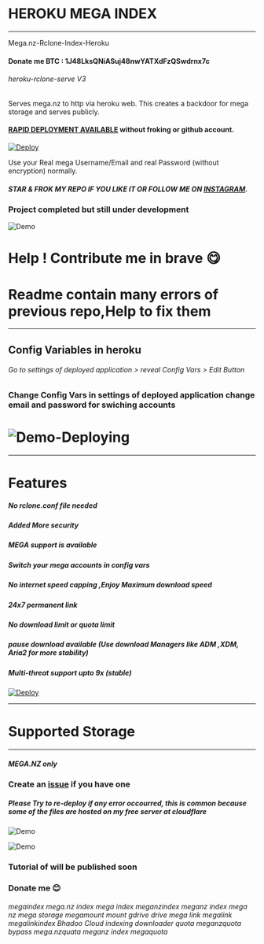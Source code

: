 # HEROKU MEGA INDEX
---------------------
Mega.nz-Rclone-Index-Heroku
#### Donate me BTC : 1J48LksQNiASuj48nwYATXdFzQSwdrnx7c
###### heroku-rclone-serve V3

Serves mega.nz to http via heroku web.
This creates a backdoor for mega storage and serves publicly.

#### [RAPID DEPLOYMENT AVAILABLE](https://dashboard.heroku.com/new?template=https://github.com/developeranaz/Mega.nz-Rclone-Index-Heroku) without froking or github account.

[![Deploy](https://www.herokucdn.com/deploy/button.svg)](https://heroku.com/deploy?template=https://github.com/developeranaz/Mega.nz-Rclone-Index-Heroku)


Use your Real mega Username/Email and real Password (without encryption) normally. 

##### STAR & FROK MY REPO IF YOU LIKE IT OR FOLLOW ME ON [INSTAGRAM](https://www.instagram.com/t_h_e_anas).


### Project completed but still under development

![Demo](https://raw.githubusercontent.com/developeranaz/Mega.nz-Rclone-Index-Heroku/main/.example_images/deployedV.PNG)

# Help ! Contribute me in brave 😋
# Readme contain many errors of previous repo,Help to fix them
------------

## Config Variables in heroku

###### Go to settings of deployed application > reveal Config Vars > Edit Button

### Change Config Vars in settings of deployed application change email and password for swiching accounts

# ![Demo-Deploying](https://raw.githubusercontent.com/developeranaz/Mega.nz-Rclone-Index-Heroku/main/.example_images/newdeploying.PNG)

------------
# Features

##### No rclone.conf file needed

##### Added More security

##### MEGA support is available

##### Switch your mega accounts in config vars

##### No internet speed capping ,Enjoy Maximum download speed

##### 24x7 permanent link

##### No download limit or quota limit

##### pause download available (Use download Managers like ADM ,XDM, Aria2 for more stability)
##### Multi-threat support upto 9x (stable)


[![Deploy](https://www.herokucdn.com/deploy/button.svg)](https://heroku.com/deploy?template=https://github.com/developeranaz/Mega.nz-Rclone-Index-Heroku)


---
# Supported Storage
-------------------
##### MEGA.NZ only

### Create an [issue](https://github.com/developeranaz/Mega.nz-Rclone-Index-Heroku-BETA/issues/new) if you have one

##### Please Try to re-deploy if any error occourred, this is common because some of the files are hosted on my free server at cloudflare

![Demo](https://raw.githubusercontent.com/developeranaz/Mega.nz-Rclone-Index-Heroku/main/.example_images/samplemega.PNG)

![Demo](https://raw.githubusercontent.com/developeranaz/Mega.nz-Rclone-Index-Heroku/main/.example_images/megaandindex.PNG)

### Tutorial of will be published soon

### Donate me 😊


###### megaindex mega.nz index mega index meganzindex meganz index mega nz mega storage megamount mount gdrive drive mega link megalink megalinkindex Bhadoo Cloud indexing downloader quota meganzquota bypass mega.nzquata meganz index megaquota

<meta name="googlec978fa026335d582.html meganz index mega.nz index meganzindex" content="...">
<meta name="google-site-verification: googlec978fa026335d582.html" content="...">
